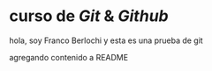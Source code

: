 # curso de _Git_ & _Github_

hola, soy Franco Berlochi y esta es una prueba de git

agregando contenido a README